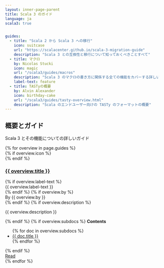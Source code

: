 ```yaml
---
layout: inner-page-parent
title: Scala 3 のガイド
language: ja
scala3: true


guides:
  - title: "Scala 2 から Scala 3 への移行"
    icon: suitcase
    url: "https://scalacenter.github.io/scala-3-migration-guide"
    description: "Scala 3 との互換性と移行について知っておくべきことすべて"
  - title: マクロ
    by: Nicolas Stucki
    icon: magic
    url: "/scala3/guides/macros"
    description: "Scala 3 のマクロの書き方に関係する全ての機能をカバーする詳しいチュートリアル"
    label-text: feature
  - title: TASTyの概要
    by: Alvin Alexander
    icon: birthday-cake
    url: "/scala3/guides/tasty-overview.html"
    description: "Scala のエンドユーザー向けの TASTy のフォーマットの概要"
---
```


<section class="full-width">
	<div class="wrap">
    <div class="content-primary overviews">
      <div class="inner-box toc-context">
        <h2>概要とガイド</h2>
        <p>
          Scala 3 とその機能についての詳しいガイド
        </p>
        <div class="card-group">
          {% for overview in page.guides %}
          <div class="white-card">
            <div class="card-wrap">
              <div class="card-header">
                {% if overview.icon %}
                <div class="card-avatar">
                  <div class="icon"><i class="fa fa-{{ overview.icon }}" aria-hidden="true"></i></div>
                </div>
                {% endif %}
                <a href="{{ overview.url }}"><h3>{{ overview.title }}</h3></a>
              </div>
              <div class="card-content">
                {% if overview.label-text %}<div class="tag" {% if overview.label-color %}style ="background: {{ overview.label-color }}"{% endif %}>{{ overview.label-text }}</div>{% endif %}
                {% if overview.by %}<div class="by">By {{ overview.by }}</div>{% endif %}
                {% if overview.description %}<p>{{ overview.description }}</p>{% endif %}
                {% if overview.subdocs %}
                <strong>Contents</strong>
                <ul class="subdocs">
                  {% for doc in overview.subdocs %}
                  <li><a href="{{ doc.url }}">{{ doc.title }}</a></li>
                  {% endfor %}
                </ul>
                {% endif %}
              </div>
            </div>
            <div class="card-footer">
              <a class="go-btn" href="{{ overview.url }}"><i class="fa fa-arrow-right" aria-hidden="true"></i> Read</a>
            </div>
          </div>
          {% endfor %}
        </div>
      </div>
    </div>
  </div>
</section>


